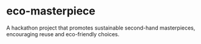 # eco-masterpiece
A hackathon project that promotes sustainable second-hand masterpieces, encouraging reuse and eco-friendly choices.
